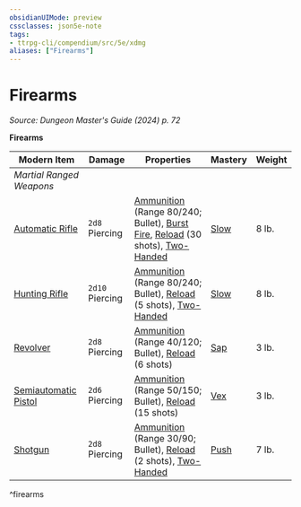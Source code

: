 ```yaml
---
obsidianUIMode: preview
cssclasses: json5e-note
tags:
- ttrpg-cli/compendium/src/5e/xdmg
aliases: ["Firearms"]
---
```

# Firearms
*Source: Dungeon Master's Guide (2024) p. 72* 

**Firearms**

| Modern Item | Damage | Properties | Mastery | Weight |
|-------------|--------|------------|---------|--------|
| *Martial Ranged Weapons* |
| [Automatic Rifle](automatic-rifle-xdmg.md) | `2d8` Piercing | [Ammunition](item-properties.md#Ammunition) (Range 80/240; Bullet), [Burst Fire](item-properties.md#Burst%20Fire), [Reload](item-properties.md#Reload) (30 shots), [Two-Handed](item-properties.md#Two-Handed) | [Slow](item-mastery.md#Slow) | 8 lb. |
| [Hunting Rifle](hunting-rifle-xdmg.md) | `2d10` Piercing | [Ammunition](item-properties.md#Ammunition) (Range 80/240; Bullet), [Reload](item-properties.md#Reload) (5 shots), [Two-Handed](item-properties.md#Two-Handed) | [Slow](item-mastery.md#Slow) | 8 lb. |
| [Revolver](revolver-xdmg.md) | `2d8` Piercing | [Ammunition](item-properties.md#Ammunition) (Range 40/120; Bullet), [Reload](item-properties.md#Reload) (6 shots) | [Sap](item-mastery.md#Sap) | 3 lb. |
| [Semiautomatic Pistol](semiautomatic-pistol-xdmg.md) | `2d6` Piercing | [Ammunition](item-properties.md#Ammunition) (Range 50/150; Bullet), [Reload](item-properties.md#Reload) (15 shots) | [Vex](item-mastery.md#Vex) | 3 lb. |
| [Shotgun](shotgun-xdmg.md) | `2d8` Piercing | [Ammunition](item-properties.md#Ammunition) (Range 30/90; Bullet), [Reload](item-properties.md#Reload) (2 shots), [Two-Handed](item-properties.md#Two-Handed) | [Push](item-mastery.md#Push) | 7 lb. |
^firearms